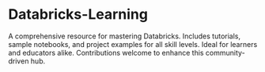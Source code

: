 # Databricks-Learning
A comprehensive resource for mastering Databricks. Includes tutorials, sample notebooks, and project examples for all skill levels. Ideal for learners and educators alike. Contributions welcome to enhance this community-driven hub.
